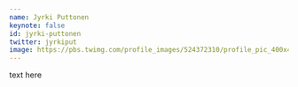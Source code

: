 ```yaml
---
name: Jyrki Puttonen
keynote: false
id: jyrki-puttonen
twitter: jyrkiput
image: https://pbs.twimg.com/profile_images/524372310/profile_pic_400x400.jpg
---
```

text here
